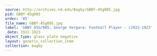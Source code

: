 ```yaml
---
source: http://archives.nd.edu/Bagby/GBBY-45g085.jpg
pid: GBBY-45g085
order: '85'
file_name: GBBY-45g085.jpg
label: 'GBBY 45G/085: George Vergara: Football Player - c1922-1923'
_date: 1922-1923
object_type: glass plate negative
layout: generic_collection_item
collection: bagby
---
```

